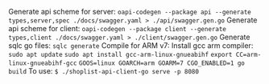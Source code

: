 Generate api scheme for server:
`oapi-codegen --package api --generate types,server,spec ./docs/swagger.yaml > ./api/swagger.gen.go` 
Generate api scheme for client:
`oapi-codegen --package client --generate types,client ./docs/swagger.yaml > ./client/swagger.gen.go` 
Generate sqlc go files: 
`sqlc generate`
Compile for ARM v7:
Install gcc arm compiler:
`sudo apt update`
`sudo apt install gcc-arm-linux-gnueabihf`
`export CC=arm-linux-gnueabihf-gcc`
`GOOS=linux GOARCH=arm GOARM=7 CGO_ENABLED=1 go build`
To use: 
`$ ./shoplist-api-client-go serve -p 8080`